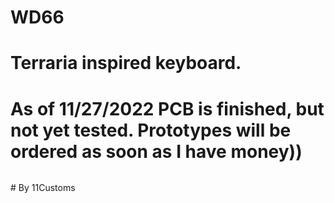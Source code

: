 # WD66
# Terraria inspired keyboard.
# As of 11/27/2022 PCB is finished, but not yet tested. Prototypes will be ordered as soon as I have money))
<p align="center">
<img width=400 source=https://i.imgur.com/h152PBI.png>
</p>
# By 11Customs
